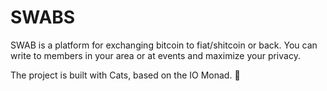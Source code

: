 # SWABS

SWAB is a platform for exchanging bitcoin to fiat/shitcoin or back. You can write to members in your area or at events and maximize your privacy.

The project is built with Cats, based on the IO Monad. 🧡